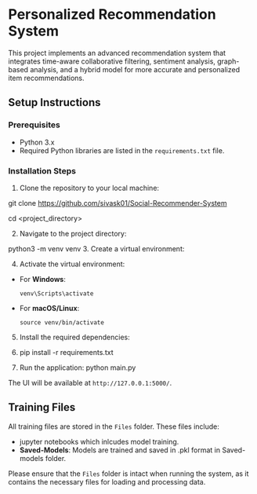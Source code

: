 # Personalized Recommendation System

This project implements an advanced recommendation system that integrates time-aware collaborative filtering, sentiment analysis, graph-based analysis, and a hybrid model for more accurate and personalized item recommendations.

## Setup Instructions

### Prerequisites
- Python 3.x
- Required Python libraries are listed in the `requirements.txt` file.

### Installation Steps

1. Clone the repository to your local machine:

git clone <https://github.com/sivask01/Social-Recommender-System>

cd <project_directory>

2. Navigate to the project directory:

python3 -m venv venv
3. Create a virtual environment:

4. Activate the virtual environment:
- For **Windows**:
  ```
  venv\Scripts\activate
  ```
- For **macOS/Linux**:
  ```
  source venv/bin/activate
  ```

5. Install the required dependencies:
6. pip install -r requirements.txt


6. Run the application:
python main.py


The UI will be available at `http://127.0.0.1:5000/`.

## Training Files

All training files are stored in the `Files` folder. These files include:
- jupyter notebooks which inlcudes model training.
- **Saved-Models**: Models are trained and saved in .pkl format in Saved-models folder.

Please ensure that the `Files` folder is intact when running the system, as it contains the necessary files for loading and processing data.


